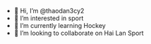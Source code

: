 - 👋 Hi, I’m @thaodan3cy2
- 👀 I’m interested in sport
- 🌱 I’m currently learning Hockey
- 💞️ I’m looking to collaborate on Hai Lan Sport


<!---
thaodan3cy2/thaodan3cy2 is a ✨ special ✨ repository because its `README.md` (this file) appears on your GitHub profile.
You can click the Preview link to take a look at your changes.
--->
